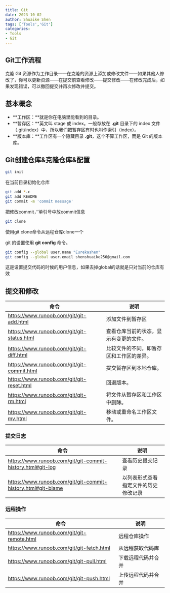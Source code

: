 ```yaml
---
title: Git
date: 2023-10-02
author: Shuaike Shen
tags: ['Tools','Git']
categories: 
- Tools
- Git
---
```


## Git工作流程

克隆 Git 资源作为工作目录——在克隆的资源上添加或修改文件——如果其他人修改了，你可以更新资源——在提交前查看修改——提交修改——在修改完成后，如果发现错误，可以撤回提交并再次修改并提交。

## 基本概念

- **工作区：**就是你在电脑里能看到的目录。
- **暂存区：**英文叫 stage 或 index。一般存放在 **.git** 目录下的 index 文件（.git/index）中，所以我们把暂存区有时也叫作索引（index）。
- **版本库：**工作区有一个隐藏目录 **.git**，这个不算工作区，而是 Git 的版本库。

## Git创建仓库&克隆仓库&配置

```bash
git init
```

在当前目录初始化仓库

```bash
git add *.c
git add README
git commit -m 'commit message'
```

把修改commit，’’单引号中放commit信息

```bash
git clone
```

使用git clone命令从远程仓库clone一个

git 的设置使用 **git config** 命令。

```bash
git config --global user.name "Eurekashen"
git config --global user.email shenshuaike256@gmail.com
```

这是设置提交代码的时候的用户信息，如果去掉global的话就是只对当前的仓库有效

## 提交和修改

| 命令                                       | 说明                                     |
| ------------------------------------------ | ---------------------------------------- |
| https://www.runoob.com/git/git-add.html    | 添加文件到暂存区                         |
| https://www.runoob.com/git/git-status.html | 查看仓库当前的状态，显示有变更的文件。   |
| https://www.runoob.com/git/git-diff.html   | 比较文件的不同，即暂存区和工作区的差异。 |
| https://www.runoob.com/git/git-commit.html | 提交暂存区到本地仓库。                   |
| https://www.runoob.com/git/git-reset.html  | 回退版本。                               |
| https://www.runoob.com/git/git-rm.html     | 将文件从暂存区和工作区中删除。           |
| https://www.runoob.com/git/git-mv.html     | 移动或重命名工作区文件。                 |

### **提交日志**

| 命令                                                         | 说明                                 |
| ------------------------------------------------------------ | ------------------------------------ |
| https://www.runoob.com/git/git-commit-history.html#git-log   | 查看历史提交记录                     |
| https://www.runoob.com/git/git-commit-history.html#git-blame | 以列表形式查看指定文件的历史修改记录 |

### **远程操作**

| 命令                                       | 说明               |
| ------------------------------------------ | ------------------ |
| https://www.runoob.com/git/git-remote.html | 远程仓库操作       |
| https://www.runoob.com/git/git-fetch.html  | 从远程获取代码库   |
| https://www.runoob.com/git/git-pull.html   | 下载远程代码并合并 |
| https://www.runoob.com/git/git-push.html   | 上传远程代码并合并 |
